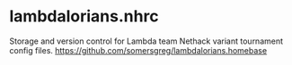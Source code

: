 # lambdalorians.nhrc
Storage and version control for Lambda team Nethack variant tournament config files.
https://github.com/somersgreg/lambdalorians.homebase
